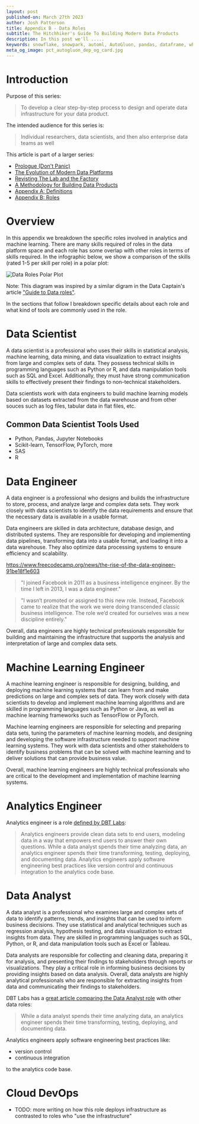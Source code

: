 ```yaml
---
layout: post
published-on: March 27th 2023
author: Josh Patterson
title: Appendix B - Data Roles
subtitle: The Hitchhiker's Guide To Building Modern Data Products
description: In this post we'll .....
keywords: snowflake, snowpark, automl, AutoGluon, pandas, dataframe, whl, pip, anaconda, dependency
meta_og_image: pct_autogluon_dep_og_card.jpg
---
```


# Introduction

Purpose of this series:

> To develop a clear step-by-step process to design and operate data infrastructure for your data product.

The intended audience for this series is:

> Individual researchers, data scientists, and then also enterprise data teams as well

This article is part of a larger series:

* [Prologue (Don't Panic)](hitchhikers_guide_modern_data_products_1_prologue.html)
* [The Evolution of Modern Data Platforms](hitchhikers_guide_modern_data_products_2_evolution_data_platforms.html)
* [Revisting The Lab and the Factory](hitchhikers_guide_modern_data_products_3_lab_and_factory_redux.html)
* [A Methodology for Building Data Products](hitchhikers_guide_modern_data_products_4_methodology_for_data_products.html)
* [Appendix A: Definitions](hitchhikers_guide_modern_data_products_5_appendix_A_definitions.html)
* [Appendix B: Roles](hitchhikers_guide_modern_data_products_6_appendix_B_roles.html)

# Overview

In this appendix we breakdown the specific roles involved in analytics and machine learning. There are many skills required of roles in the data platform space and each role has some overlap with other roles in terms of skills required. In the infographic below, we show a comparison of the skills (rated 1-5 per skill per role) in a polar plot:

![Data Roles Polar Plot](./images/polar_plot_roles_20230413.png "Data Roles Polar Plot")

Note: This diagram was inspired by a similar digram in the Data Captain's article ["Guide to Data roles"](https://www.datacaptains.com/blog/guide-to-data-roles).

In the sections that follow I breakdown specific details about each role and what kind of tools are commonly used in the role.

# Data Scientist

A data scientist is a professional who uses their skills in statistical analysis, machine learning, data mining, and data visualization to extract insights from large and complex sets of data. They possess technical skills in programming languages such as Python or R, and data manipulation tools such as SQL and Excel. Additionally, they must have strong communication skills to effectively present their findings to non-technical stakeholders.

Data scientists work with data engineers to build machine learning models based on datasets extracted from the data warehouse and from other souces such as log files, tabular data in flat files, etc.

## Common Data Scientist Tools Used

* Python, Pandas, Jupyter Notebooks
* Scikit-learn, TensorFlow, PyTorch, more
* SAS
* R

# Data Engineer

A data engineer is a professional who designs and builds the infrastructure to store, process, and analyze large and complex data sets. They work closely with data scientists to identify the data requirements and ensure that the necessary data is available in a usable format.

Data engineers are skilled in data architecture, database design, and distributed systems. They are responsible for developing and implementing data pipelines, transforming data into a usable format, and loading it into a data warehouse. They also optimize data processing systems to ensure efficiency and scalability. 


https://www.freecodecamp.org/news/the-rise-of-the-data-engineer-91be18f1e603

> "I joined Facebook in 2011 as a business intelligence engineer. By the time I left in 2013, I was a data engineer."

> "I wasn’t promoted or assigned to this new role. Instead, Facebook came to realize that the work we were doing transcended classic business intelligence. The role we’d created for ourselves was a new discipline entirely."



Overall, data engineers are highly technical professionals responsible for building and maintaining the infrastructure that supports the analysis and interpretation of large and complex data sets.

# Machine Learning Engineer

A machine learning engineer is responsible for designing, building, and deploying machine learning systems that can learn from and make predictions on large and complex sets of data. They work closely with data scientists to develop and implement machine learning algorithms and are skilled in programming languages such as Python or Java, as well as machine learning frameworks such as TensorFlow or PyTorch.

Machine learning engineers are responsible for selecting and preparing data sets, tuning the parameters of machine learning models, and designing and developing the software infrastructure needed to support machine learning systems. They work with data scientists and other stakeholders to identify business problems that can be solved with machine learning and to deliver solutions that can provide business value. 

Overall, machine learning engineers are highly technical professionals who are critical to the development and implementation of machine learning systems.

# Analytics Engineer

Analytics engineer is a role [defined by DBT Labs](https://www.getdbt.com/what-is-analytics-engineering/):

> Analytics engineers provide clean data sets to end users, modeling data in a way that empowers end users to answer their own questions. While a data analyst spends their time analyzing data, an analytics engineer spends their time transforming, testing, deploying, and documenting data. Analytics engineers apply software engineering best practices like version control and continuous integration to the analytics code base.
<!--
Specific tasks include:

* Provide clean, transformed data ready for analysis
* apply software engineering best practices to analytics code (eg., version control, testing, continuous integration)
* maintain data documentation and definitions
* train business users on how to use data visualization tools

## Common Tools used by an Analytics Engineer

* GUI tools like SSIS to build ETL pipelines
-->
# Data Analyst

A data analyst is a professional who examines large and complex sets of data to identify patterns, trends, and insights that can be used to inform business decisions. They use statistical and analytical techniques such as regression analysis, hypothesis testing, and data visualization to extract insights from data. They are skilled in programming languages such as SQL, Python, or R, and data manipulation tools such as Excel or Tableau.

Data analysts are responsible for collecting and cleaning data, preparing it for analysis, and presenting their findings to stakeholders through reports or visualizations. They play a critical role in informing business decisions by providing insights based on data analysis. Overall, data analysts are highly analytical professionals who are responsible for extracting insights from data and communicating their findings to stakeholders.

DBT Labs has a [great article comparing the Data Analyst role](https://www.getdbt.com/what-is-analytics-engineering/) with other data roles:

> While a data analyst spends their time analyzing data, an analytics engineer spends their time transforming, testing, deploying, and documenting data. 

Analytics engineers apply software engineering best practices like:

* version control
* continuous integration 

to the analytics code base.

# Cloud DevOps

* TODO: more writing on how this role deploys infrastructure as contrasted to roles who "use the infrastructure"

<!-- 

### Data Engineers vs Cloud DevOps

Data Engineer Role and Cloud DevOps Role are both critical roles in modern businesses that rely heavily on technology. Here are the key differences and similarities between these two roles:

Job Responsibilities:
Data Engineers are responsible for building and maintaining data pipelines that collect, process, and store large amounts of data. They are skilled in designing, building, and managing data storage systems and data processing infrastructure. They ensure that data is secure, easily accessible, and of high quality.

Cloud DevOps, on the other hand, is responsible for managing the cloud infrastructure that runs an organization's applications. They work on automating the deployment, scaling, and management of applications on the cloud infrastructure. They ensure the cloud infrastructure is secure, cost-efficient, and always available.

Skills Required:
Data Engineers need to have a strong foundation in computer science, database systems, and data modeling. They should be skilled in programming languages such as Python, SQL, and Java. Additionally, they need to have expertise in ETL (extract, transform, load) processes, data warehousing, and big data technologies like Hadoop and Spark.

Cloud DevOps require skills in cloud computing, containerization technologies like Docker and Kubernetes, and Infrastructure as Code (IaC) tools like Terraform and Ansible. They should be proficient in scripting languages like Bash, Python, and PowerShell. Additionally, they need to have strong skills in CI/CD (continuous integration and continuous deployment), monitoring, and logging tools.

Tools and Technologies:
Data Engineers work with data storage technologies like Hadoop, Spark, and NoSQL databases like Cassandra, MongoDB, and DynamoDB. They also use data processing frameworks like Apache Beam and Apache Kafka. Additionally, they use data modeling tools like ERwin and ER/Studio.

Cloud DevOps use cloud computing platforms like AWS, Azure, and Google Cloud Platform. They use containerization technologies like Docker and Kubernetes to deploy applications. They also use Infrastructure as Code (IaC) tools like Terraform and Ansible. Additionally, they use CI/CD tools like Jenkins, Travis CI, and CircleCI.

In summary, Data Engineers and Cloud DevOps are both critical roles in modern businesses that rely heavily on technology. The key differences between these two roles are in their job responsibilities, required skills, and the tools and technologies they use. However, they share some similarities in their roles, such as working to ensure security and availability of the organization's technology infrastructure.
-->
